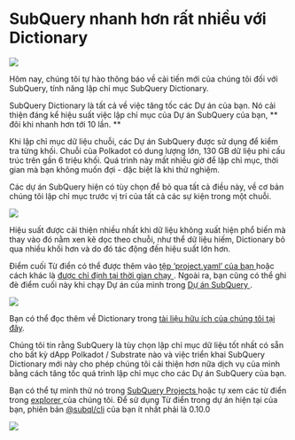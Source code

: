 # SubQuery nhanh hơn rất nhiều với Dictionary

![](https://miro.medium.com/max/1400/1*iEQbr-KZNIkztylVowAuaQ.png)

Hôm nay, chúng tôi tự hào thông báo về cải tiến mới của chúng tôi đối với SubQuery, tính năng lập chỉ mục SubQuery Dictionary.

SubQuery Dictionary là tất cả về việc tăng tốc các Dự án của bạn. Nó cải thiện đáng kể hiệu suất việc lập chỉ mục của Dự án SubQuery của bạn, ** đôi khi nhanh hơn tới 10 lần. **

Khi lập chỉ mục dữ liệu chuỗi, các Dự án SubQuery được sử dụng để kiểm tra từng khối. Chuỗi của Polkadot có dung lượng lớn, 130 GB dữ liệu phi cấu trúc trên gần 6 triệu khối. Quá trình này mất nhiều giờ để lập chỉ mục, thời gian mà bạn không muốn đợi - đặc biệt là khi thử nghiệm.

Các dự án SubQuery hiện có tùy chọn để bỏ qua tất cả điều này, về cơ bản chúng tôi lập chỉ mục trước vị trí của tất cả các sự kiện trong một chuỗi.

![](https://miro.medium.com/max/1400/1*uIjz8W4TG9Q0au9zoKbHVw.png)

Hiệu suất được cải thiện nhiều nhất khi dữ liệu không xuất hiện phổ biến mà thay vào đó nằm xen kẽ dọc theo chuỗi, như thể dữ liệu hiếm, Dictionary bỏ qua nhiều khối hơn và do đó tác động đến hiệu suất lớn hơn.

Điểm cuối Từ điển có thể được thêm vào [ tệp ‘project.yaml’ của bạn ](https://doc.subquery.network/create/manifest.html) hoặc cách khác là [ được chỉ định tại thời gian chạy ](https://doc.subquery.network/run/run.html#using-a-dictionary). Ngoài ra, bạn cũng có thể ghi đè điểm cuối này khi chạy Dự án của mình trong [ Dự án SubQuery ](https://project.subquery.network/).

![](https://miro.medium.com/max/1400/1*xl4wENAv_oNingDQZyrtyw.png)

Bạn có thể đọc thêm về Dictionary trong [tài liệu hữu ích của chúng tôi tại đây](https://doc.subquery.network/run/run.html#using-a-dictionary).

Chúng tôi tin rằng SubQuery là tùy chọn lập chỉ mục dữ liệu tốt nhất có sẵn cho bất kỳ dApp Polkadot / Substrate nào và việc triển khai SubQuery Dictionary mới này cho phép chúng tôi cải thiện hơn nữa dịch vụ của mình bằng cách tăng tốc quá trình lập chỉ mục cho các Dự án SubQuery của bạn.

Bạn có thể tự mình thử nó trong [ SubQuery Projects ](https://project.subquery.network/) hoặc tự xem các từ điển trong [ explorer ](https://explorer.subquery.network/) của chúng tôi. Để sử dụng Từ điển trong dự án hiện tại của bạn, phiên bản [@subql/cli](https://www.npmjs.com/package/@subql/cli) của bạn ít nhất phải là 0.10.0

![](https://miro.medium.com/max/1400/1*CrbWsx1rFiBNjkCepxbkPQ.png)